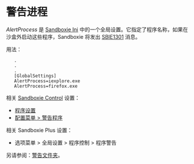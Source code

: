 # 警告进程

_AlertProcess_ 是 [Sandboxie Ini](SandboxieIni.md) 中的一个全局设置。它指定了程序名称，如果在沙盒外启动这些程序，Sandboxie 将发出 [SBIE1301](SBIE1301.md) 消息。

用法：
```
   .
   .
   .
   [GlobalSettings]
   AlertProcess=iexplore.exe
   AlertProcess=firefox.exe
```

相关 [Sandboxie Control](SandboxieControl.md) 设置：
* [程序设置](ProgramSettings.md)
* [配置菜单 > 警告程序](ConfigureMenu.md#program-alerts)

相关 Sandboxie Plus 设置：
* 选项菜单 > 全局设置 > 程序控制 > 程序警告

另请参阅：[警告文件夹](AlertFolder.md)。 